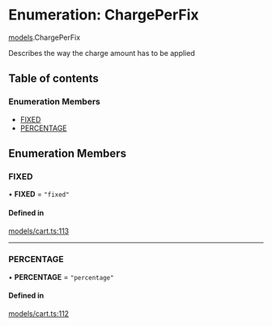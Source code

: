 # Enumeration: ChargePerFix

[models](../wiki/models).ChargePerFix

Describes the way the charge amount has to be applied

## Table of contents

### Enumeration Members

- [FIXED](../wiki/models.ChargePerFix#fixed)
- [PERCENTAGE](../wiki/models.ChargePerFix#percentage)

## Enumeration Members

### FIXED

• **FIXED** = ``"fixed"``

#### Defined in

[models/cart.ts:113](https://gitlab.com/baliganikhil/blackmirror-sdk/-/blob/349365c/src/models/cart.ts#L113)

___

### PERCENTAGE

• **PERCENTAGE** = ``"percentage"``

#### Defined in

[models/cart.ts:112](https://gitlab.com/baliganikhil/blackmirror-sdk/-/blob/349365c/src/models/cart.ts#L112)
